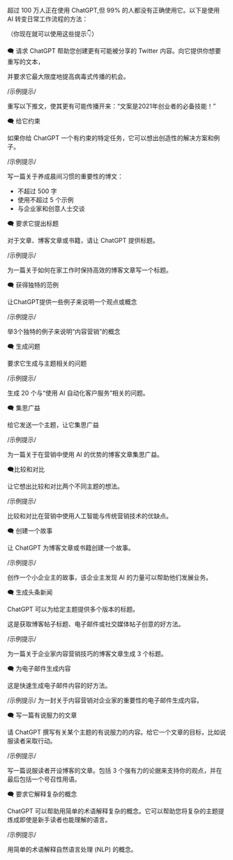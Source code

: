 超过 100 万人正在使用 ChatGPT,但 99% 的人都没有正确使用它。以下是使用 AI 转变日常工作流程的方法：

（你现在就可以使用这些提示👇）

🗨️ 请求 ChatGPT 帮助您创建更有可能被分享的 Twitter 内容。向它提供你想要重写的文本，

并要求它最大限度地提高病毒式传播的机会。

/示例提示/

重写以下推文，使其更有可能传播开来：“文案是2021年创业者的必备技能！”

🗨️ 给它约束

如果你给 ChatGPT 一个有约束的特定任务，它可以想出创造性的解决方案和例子。

/示例提示/

写一篇关于养成晨间习惯的重要性的博文：
- 不超过 500 字
- 使用不超过 5 个示例
- 与企业家和创意人士交谈

🗨️ 要求它提出标题

对于文章、博客文章或书籍，请让 ChatGPT 提供标题。

/示例提示/

为一篇关于如何在家工作时保持高效的博客文章写一个标题。

🗨️ 获得独特的范例

让ChatGPT提供一些例子来说明一个观点或概念

/示例提示/

举3个独特的例子来说明“内容营销”的概念

🗨️ 生成问题

要求它生成与主题相关的问题

/示例提示/

生成 20 个与“使用 AI 自动化客户服务”相关的问题。

🗨️ 集思广益

给它发送一个主题，让它集思广益

/示例提示/

为一篇关于在营销中使用 AI 的优势的博客文章集思广益。

🗨️比较和对比

让它想出比较和对比两个不同主题的想法。

/示例提示/

比较和对比在营销中使用人工智能与传统营销技术的优缺点。

🗨️ 创建一个故事

让 ChatGPT 为博客文章或书籍创建一个故事。

/示例提示/

创作一个小企业主的故事，该企业主发现 AI 的力量可以帮助他们发展业务。

🗨️ 生成头条新闻

ChatGPT 可以为给定主题提供多个版本的标题。

这是获取博客帖子标题、电子邮件或社交媒体帖子创意的好方法。

/示例提示/

为一篇关于企业家内容营销技巧的博客文章生成 3 个标题。

🗨️ 为电子邮件生成内容

这是快速生成电子邮件内容的好方法。

/示例提示/
为一封关于内容营销对企业家的重要性的电子邮件生成内容。

🗨️ 写一篇有说服力的文章

请 ChatGPT 撰写有关某个主题的有说服力的内容。给它一个文章的目标，比如说服读者采取行动。

/示例提示/

写一篇说服读者开设博客的文章。包括 3 个强有力的论据来支持你的观点，并在最后包括一个号召性用语。

🗨️ 要求它解释复杂的概念

ChatGPT 可以帮助用简单的术语解释复杂的概念。它可以帮助您将复杂的主题提炼成即使是新手读者也能理解的语言。

/示例提示/

用简单的术语解释自然语言处理 (NLP) 的概念。
